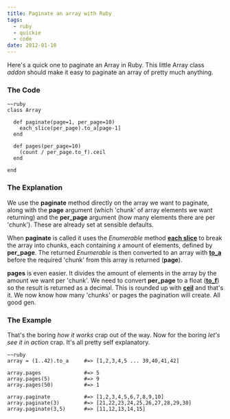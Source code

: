 ```yaml
---
title: Paginate an array with Ruby
tags: 
  - ruby
  - quickie
  - code
date: 2012-01-10
---
```


Here's a quick one to paginate an Array in Ruby. This little Array class _addon_ should make it easy to paginate an array of pretty much anything.

### The Code

    ~~ruby
    class Array
    	
      def paginate(page=1, per_page=10)
        each_slice(per_page).to_a[page-1]
      end
        
      def pages(per_page=10)
        (count / per_page.to_f).ceil
      end
      	
    end

### The Explanation

We use the **paginate** method directly on the array we want to paginate, along with the **page** argument (which 'chunk' of array elements we want returning) and the **per_page** argument (how many elements there are per 'chunk'). These are already set at sensible defaults.

When **paginate** is called it uses the _Enumerable_ method **[each slice](http://ruby-doc.org/core-1.9.3/Enumerable.html#method-i-each_slice)** to break the array into chunks, each containing _x_ amount of elements, defined by **per_page**. The returned _Enumerable_ is then converted to an array with **[to_a](http://ruby-doc.org/core-1.9.3/Enumerable.html#method-i-to_a)** before the required 'chunk' from this array is returned (**page**).

**pages** is even easier. It divides the amount of elements in the array by the amount we want per 'chunk'. We need to convert **per_page** to a float (**[to_f](http://ruby-doc.org/core-1.9.3/Fixnum.html#method-i-to_f)**) so the result is returned as a decimal. This is rounded up with **[ceil](http://ruby-doc.org/core-1.9.3/Integer.html#method-i-ceil)** and that's it. We now know how many 'chunks' or pages the pagination will create. All good gen.

### The Example

That's the boring _how it works_ crap out of the way. Now for the boring _let's see it in action_ crap. It's all pretty self explanatory.

    ~~ruby
  	array = (1..42).to_a     #=> [1,2,3,4,5 ... 39,40,41,42]
  	
  	array.pages              #=> 5
  	array.pages(5)           #=> 9
  	array.pages(50)          #=> 1
  
  	array.paginate           #=> [1,2,3,4,5,6,7,8,9,10]
  	array.paginate(3)        #=> [21,22,23,24,25,26,27,28,29,30]
  	array.paginate(3,5)      #=> [11,12,13,14,15]
	
